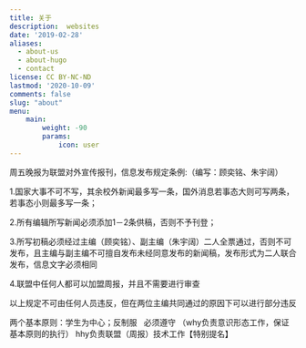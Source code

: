 ```yaml
---
title: 关于
description:  websites
date: '2019-02-28'
aliases:
  - about-us
  - about-hugo
  - contact
license: CC BY-NC-ND
lastmod: '2020-10-09'
comments: false
slug: "about"
menu:
    main: 
        weight: -90
        params:
            icon: user
---
```


周五晚报为联盟对外宣传报刊，信息发布规定条例:（编写：顾奕铭、朱宇阔）

1.国家大事不可不写，其余校外新闻最多写一条，国外消息若事态大则可写两条，若事态小则最多写一条；

2.所有编辑所写新闻必须添加1－2条供稿，否则不予刊登；

3.所写初稿必须经过主编（顾奕铭）、副主编（朱宇阔）二人全票通过，否则不可发布，且主编与副主编不可擅自发布未经同意发布的新闻稿，发布形式为二人联合发布，信息文字必须相同

4.联盟中任何人都可以加盟周报，并且不需要进行审查

以上规定不可由任何人员违反，但在两位主编共同通过的原因下可以进行部分违反

两个基本原则：学生为中心；反制服   必须遵守
（why负责意识形态工作，保证基本原则的执行）
hhy负责联盟（周报）技术工作【特别提名】